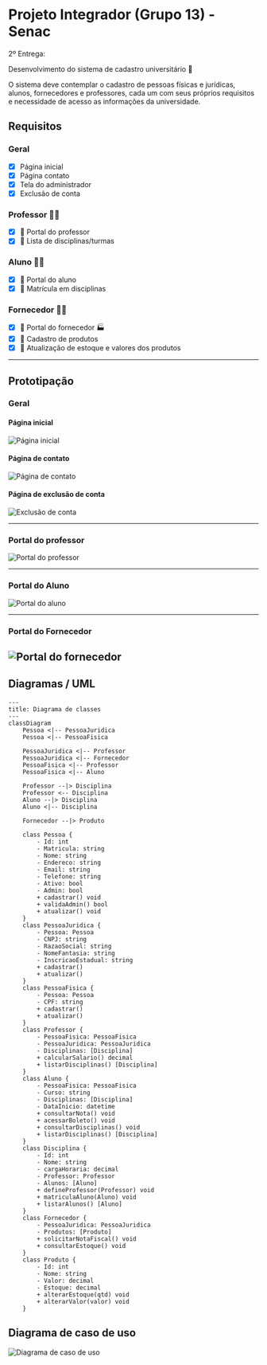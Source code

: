 
# Projeto Integrador (Grupo 13) - Senac

2º Entrega:

Desenvolvimento do sistema de cadastro universitário 🏫

O sistema deve contemplar o cadastro de pessoas físicas e jurídicas, alunos, 
fornecedores e professores, cada um com seus próprios requisitos e necessidade de 
acesso as informações da universidade.

## Requisitos 

### Geral
- [x] Página inicial
- [x] Página contato
- [x] Tela do administrador
- [x] Exclusão de conta
  
### Professor 👩‍🔬
- [x] 🔹 Portal do professor
- [x] 🔹 Lista de disciplinas/turmas

### Aluno 🧑‍🎓
- [x] 🔹 Portal do aluno 
- [x] 🔹 Matrícula em disciplinas
  
### Fornecedor 👨‍💼
- [x] 🔹 Portal do fornecedor 🏭
- [x] 🔹 Cadastro de produtos
- [x] 🔹 Atualização de estoque e valores dos produtos

---
## Prototipação

### Geral
#### Página inicial
![Página inicial](documentacao/prototipos/prototipo-pagina-inicial.png)

#### Página de contato
![Página de contato](documentacao/prototipos/prototipo-fale-conosco.jpg)

#### Página de exclusão de conta
![Exclusão de conta](documentacao/prototipos/prototipo-exclusao.jpg)

---
### Portal do professor
![Portal do professor](documentacao/prototipos/prototipo-portal-do-professor.jpg)

---

### Portal do Aluno
![Portal do aluno](documentacao/prototipos/prototipo-portal-do-aluno.jpg)

---
### Portal do Fornecedor
![Portal do fornecedor](documentacao/prototipos/prototipo-portal-do-fornecedor.jpg)
---
## Diagramas / UML

```mermaid
---
title: Diagrama de classes
---
classDiagram
    Pessoa <|-- PessoaJuridica
    Pessoa <|-- PessoaFisica

    PessoaJuridica <|-- Professor
    PessoaJuridica <|-- Fornecedor
    PessoaFisica <|-- Professor
    PessoaFisica <|-- Aluno

    Professor --|> Disciplina
    Professor <-- Disciplina
    Aluno --|> Disciplina
    Aluno <|-- Disciplina

    Fornecedor --|> Produto
    
    class Pessoa {
        - Id: int
        - Matricula: string
        - Nome: string
        - Endereco: string
        - Email: string
        - Telefone: string
        - Ativo: bool
        - Admin: bool
        + cadastrar() void
        + validaAdmin() bool
        + atualizar() void
    }
    class PessoaJuridica {
        - Pessoa: Pessoa
        - CNPJ: string
        - RazaoSocial: string
        - NomeFantasia: string
        - InscricaoEstadual: string
        + cadastrar()
        + atualizar()
    }
    class PessoaFisica {
        - Pessoa: Pessoa
        - CPF: string
        + cadastrar()
        + atualizar()
    }
    class Professor {
        - PessoaFisica: PessoaFisica
        - PessoaJuridica: PessoaJuridica
        - Disciplinas: [Disciplina]
        + calcularSalario() decimal
        + listarDisciplinas() [Disciplina]
    }
    class Aluno {
        - PessoaFisica: PessoaFisica
        - Curso: string
        - Disciplinas: [Disciplina]
        - DataInicio: datetime
        + consultarNota() void
        + acessarBoleto() void
        + consultarDisciplinas() void
        + listarDisciplinas() [Disciplina]
    }
    class Disciplina {
        - Id: int
        - Nome: string
        - cargaHoraria: decimal
        - Professor: Professor
        - Alunos: [Aluno]
        + defineProfessor(Professor) void
        + matriculaAluno(Aluno) void
        + listarAlunos() [Aluno]
    }
    class Fornecedor {
        - PessoaJuridica: PessoaJuridica
        - Produtos: [Produto]
        + solicitarNotaFiscal() void
        + consultarEstoque() void
    }
    class Produto {
        - Id: int
        - Nome: string
        - Valor: decimal
        - Estoque: decimal
        + alterarEstoque(qtd) void
        + alterarValor(valor) void
    }
```

## Diagrama de caso de uso
![Diagrama de caso de uso](documentacao/diagramas/diagrama_de_caso_de_uso.png "Diagrama de caso de uso")
